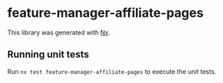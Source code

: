 # feature-manager-affiliate-pages

This library was generated with [Nx](https://nx.dev).

## Running unit tests

Run `nx test feature-manager-affiliate-pages` to execute the unit tests.
